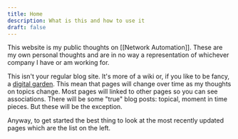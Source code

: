 ```yaml
---
title: Home
description: What is this and how to use it
draft: false
---
```

This website is my public thoughts on [[Network Automation]]. These are my own personal thoughts and are in no way a representation of whichever company I have or am working for.

This isn't your regular blog site. It's more of a wiki or, if you like to be fancy, a [digital garden](https://maggieappleton.com/garden-history). This mean that pages will change over time as my thoughts on topics change. Most pages will linked to other pages so you can see associations. There will be some "true" blog posts: topical, moment in time pieces. But these will be the exception.

Anyway, to get started the best thing to look at the most recently updated pages which are the list on the left.